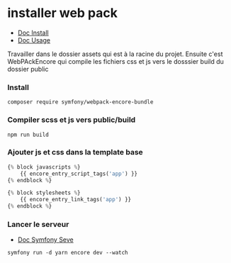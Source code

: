 # installer web pack

- [Doc Install](https://symfony.com/doc/current/frontend/encore/installation.html)
- [Doc Usage](https://symfony.com/doc/5.4/frontend/encore/simple-example.html)

<p>Travailler dans le dossier assets qui est à la racine du projet. Ensuite c'est WebPAckEncore qui compile les fichiers css et js
vers le dosssier build du dossier public<p>

### Install

```shell
composer require symfony/webpack-encore-bundle
```

### Compiler scss et js vers public/build

```shell
npm run build
```

### Ajouter js et css dans la template base 

```php
{% block javascripts %}
    {{ encore_entry_script_tags('app') }}
{% endblock %}
```

```php
{% block stylesheets %}
    {{ encore_entry_link_tags('app') }}
{% endblock %}
```

### Lancer le serveur

- [Doc Symfony Seve](https://symfony.com/doc/5.4/setup/symfony_server.html)
  
```shell
symfony run -d yarn encore dev --watch
```